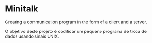 # Minitalk
Creating a communication program in the form of a client and a server.

O objetivo deste projeto é codificar um pequeno programa de troca de dados
usando sinais UNIX.
